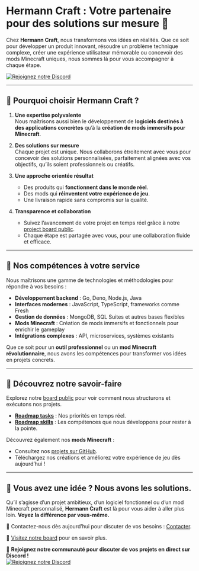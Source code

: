 # Hermann Craft : Votre partenaire pour des solutions sur mesure 🌟  

Chez **Hermann Craft**, nous transformons vos idées en réalités. Que ce soit pour développer un produit innovant, résoudre un problème technique complexe, créer une expérience utilisateur mémorable ou concevoir des mods Minecraft uniques, nous sommes là pour vous accompagner à chaque étape.

[![Rejoignez notre Discord](https://img.shields.io/discord/1315323727377858611?label=Rejoindre%20notre%20Discord&logo=discord&style=flat)](https://discord.gg/R8ZBf9Nkhq)

---

## 🎯 Pourquoi choisir Hermann Craft ?  

1. **Une expertise polyvalente**  
   Nous maîtrisons aussi bien le développement de **logiciels destinés à des applications concrètes** qu’à la **création de mods immersifs pour Minecraft**.  

2. **Des solutions sur mesure**  
   Chaque projet est unique. Nous collaborons étroitement avec vous pour concevoir des solutions personnalisées, parfaitement alignées avec vos objectifs, qu’ils soient professionnels ou créatifs.  

3. **Une approche orientée résultat**  
   - Des produits qui **fonctionnent dans le monde réel**.  
   - Des mods qui **réinventent votre expérience de jeu**.  
   - Une livraison rapide sans compromis sur la qualité.  

4. **Transparence et collaboration**  
   - Suivez l’avancement de votre projet en temps réel grâce à notre [project board public](https://github.com/orgs/Hermann-Craft/projects/1).  
   - Chaque étape est partagée avec vous, pour une collaboration fluide et efficace.  

---

## 🚀 Nos compétences à votre service  

Nous maîtrisons une gamme de technologies et méthodologies pour répondre à vos besoins :  
- **Développement backend** : Go, Deno, Node.js, Java  
- **Interfaces modernes** : JavaScript, TypeScript, frameworks comme Fresh  
- **Gestion de données** : MongoDB, SQL Suites et autres bases flexibles  
- **Mods Minecraft** : Création de mods immersifs et fonctionnels pour enrichir le gameplay  
- **Intégrations complexes** : API, microservices, systèmes existants  

Que ce soit pour un **outil professionnel** ou un **mod Minecraft révolutionnaire**, nous avons les compétences pour transformer vos idées en projets concrets.  

---

## 📂 Découvrez notre savoir-faire  

Explorez notre [board public](https://github.com/orgs/Hermann-Craft/projects/1) pour voir comment nous structurons et exécutons nos projets.  

- [**Roadmap tasks**](https://github.com/orgs/Hermann-Craft/projects/1/views/1) : Nos priorités en temps réel.  
- [**Roadmap skills**](https://github.com/orgs/Hermann-Craft/projects/1/views/2) : Les compétences que nous développons pour rester à la pointe.  

Découvrez également nos **mods Minecraft** :  
- Consultez nos [projets sur GitHub](https://github.com/Hermann-Craft).  
- Téléchargez nos créations et améliorez votre expérience de jeu dès aujourd’hui !

---

## 🤝 Vous avez une idée ? Nous avons les solutions.  

Qu’il s’agisse d’un projet ambitieux, d’un logiciel fonctionnel ou d’un mod Minecraft personnalisé, **Hermann Craft** est là pour vous aider à aller plus loin. **Voyez la différence par vous-même.**  

📧 Contactez-nous dès aujourd’hui pour discuter de vos besoins : [Contacter](mailto://vincent@hermann.life).  

📌 [Visitez notre board](https://github.com/orgs/Hermann-Craft/projects/1) pour en savoir plus.  

💬 **Rejoignez notre communauté pour discuter de vos projets en direct sur Discord !**  
[![Rejoignez notre Discord](https://img.shields.io/discord/1315323727377858611?label=Rejoindre%20notre%20Discord&logo=discord&style=flat)](https://discord.gg/R8ZBf9Nkhq)

